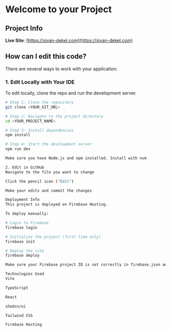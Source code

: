 # Welcome to your Project

## Project Info

**Live Site**: [https://sivan-dekel.com](https://sivan-dekel.com)

## How can I edit this code?

There are several ways to work with your application:

### 1. **Edit Locally with Your IDE**

To edit locally, clone the repo and run the development server.

```sh
# Step 1: Clone the repository
git clone <YOUR_GIT_URL>

# Step 2: Navigate to the project directory
cd <YOUR_PROJECT_NAME>

# Step 3: Install dependencies
npm install

# Step 4: Start the development server
npm run dev

Make sure you have Node.js and npm installed. Install with nvm

2. Edit in GitHub
Navigate to the file you want to change

Click the pencil icon ("Edit")

Make your edits and commit the changes

Deployment Info
This project is deployed on Firebase Hosting.

To deploy manually:

# Login to Firebase
firebase login

# Initialize the project (first time only)
firebase init

# Deploy the site
firebase deploy

Make sure your Firebase project ID is set correctly in firebase.json and .firebaserc.

Technologies Used
Vite

TypeScript

React

shadcn/ui

Tailwind CSS

Firebase Hosting
